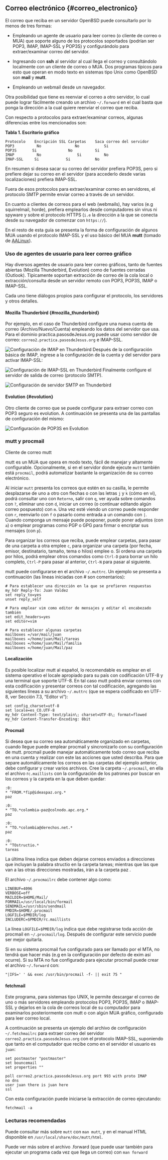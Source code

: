 ## Correo electrónico {#correo_electronico}

El correo que reciba en un servidor OpenBSD puede consultarlo por lo menos de tres formas:

  - Empleando un agente de usuario para leer correo (o cliente de correo o MUA) que soporte alguno de los protocolos soportados (podrían ser POP3, IMAP, IMAP-SSL y POP3S) y configurándolo para extraer/examinar correo del servidor.

  - Ingresando con **ssh** al servidor al cual llega el correo y consultándolo localmente con un cliente de correo o MUA. Dos programas típicos para esto que operan en modo texto en sistemas tipo Unix como OpenBSD son **mail** y **mutt**.

  - Empleando un webmail desde un navegador.

Otra posibilidad que tiene es reenviar el correo a otro servidor, lo cual puede lograr fácilmente creando un archivo ```~/.forward``` en el cual basta que ponga la dirección a la cual quiere reenviar el correo que reciba.

Con respecto a protocolos para extraer/examinar correos, algunas diferencias entre los mencionados son:

**Tabla 1. Escritorio gráfico**
```
Protocolo	 Encripción SSL	Carpetas	Saca correo del servidor
POP3		  No		 	   No			Si
POP3S	 	Si				No			Si
IMAP		  No			    Si			No
IMAP-SSL 	 Si	 		   Si		    No
```
En resumen si desea sacar su correo del servidor prefiera POP3S, pero si prefiere dejar su correo en el servidor (para accederlo desde varias localizaciones) prefiera IMAP-SSL.

Fuera de esos protocolos para extraer/examinar correo en servidores, el protocolo SMTP permite enviar correo a través de un servidor.

En cuanto a clientes de correos para el web (webmails), hay varios (e.g squirrelmail, horde), prefiera emplearlos desde computadores sin virus ni spyware y sobre el protocolo HTTPS (```i.e``` la dirección a la que se conecta desde su navegador de comenzar con ```https://```).

En el resto de esta guía se presenta la forma de configuración de algunos MUA usando el protocolo IMAP-SSL y el uso básico del MUA **mutt** (tomado de [AALinux](http://socrates.io/#UqCo8Cb)).

### Uso de agentes de usuario para leer correo gráfico

Hay diversos agentes de usuario para leer correo gráficos, tanto de fuentes abiertas (Mozilla Thunderbird, Evolution) como de fuentes cerradas (Outlook). Típicamente soportan extracción de correo de la cola local o extracción/consulta desde un servidor remoto con POP3, POP3S, IMAP o IMAP-SSL.

Cada uno tiene diálogos propios para configurar el protocolo, los servidores y otros detalles.

#### Mozilla Thunderbird {#mozilla_thunderbird}

Por ejemplo, en el caso de Thunderbird configure una nueva cuenta de correo (Archivo/Nuevo/Cuenta) empleando los datos del servidor que usa. Para el dominio practica.pasosdeJesus.org puede usar como servidor de correo: ```correo2.practica.pasosdeJesus.org``` e IMAP-SSL.

![Configuración de IMAP en Thunderbird](http://structio.sourceforge.net/guias/basico_OpenBSD/imaps-1-thunderbird.png)
Después de la configuración básica de IMAP, ingrese a la configuración de la cuenta y del servidor para activar IMAP-SSL:

![Configuración de IMAP-SSL en Thunderbird](http://structio.sourceforge.net/guias/basico_OpenBSD/imaps-2-thunderbird.png)
Finalmente configure el servidor de salida de correo (protocolo SMTP).

![Configuración de servidor SMTP en Thunderbird](http://structio.sourceforge.net/guias/basico_OpenBSD/imaps-3-thunderbird.png)

#### Evolution {#evolution}

Otro cliente de correo que se puede configurar para extraer correo con POP3 seguro es evolution. A continuación se presenta una de las pantallas de configuración del mismo:

![Configuración de POP3S en Evolution](http://structio.sourceforge.net/guias/basico_OpenBSD/evolution.png)

### mutt y procmail

Cliente de correo mutt

mutt es un MUA que opera en modo texto, fácil de manejar y altamente 
configurable. Opcionalmente, si en el servidor donde ejecute ```mutt``` también 
está ```procmail```, podrá automatizar bastante la organización de su correo 
electrónico.

Al iniciar ```mutt``` presenta los correos que estén en su casilla, le permite 
desplazarse de uno a otro con flechas o con las letras ```j``` y ```k``` 
(cómo en vi), podrá consultar uno con ```Retorno```, salir con ```q```, 
ver ayuda sobre comandos con ```?```, 
eliminar uno con ```d```, iniciar un correo (o continuar editando algún correo 
pospuesto) con ```m```. 
Una vez esté viendo un correo puede responder con ```r```, 
reenviarlo con ```f``` o pasarlo como entrada a un comando con ```|```. 
Cuando componga un mensaje puede posponer, puede poner adjuntos (con ```a```) 
o emplear programas como PGP o GPG para firmar o encriptar sus mensajes 
(con ```p```).

Para organizar los correos que reciba, puede emplear carpetas, para pasar de 
una carpeta a otra emplee ```c```, para organizar una carpeta (por fecha, 
emisor, destinatario, tamaño, tema o hilos) emplee o. 
Si ordena una carpeta por hilos, podrá emplear otros comandos como ```Ctrl-D``` 
para borrar un hilo completo, ```Ctrl-P``` para pasar al anterior, ```Ctrl-N``` 
para pasar al siguiente.

mutt puede configurarse en el archivo ```~/.muttrc```. Un ejemplo se presenta a 
continuación (las líneas iniciadas con # son comentarios):

```
# Para establecer una dirección en la que se prefieren respuestas
my_hdr Reply-To: Juan Valdez
set reply_to=yes
unset reply_self

# Para emplear vim como editor de mensajes y editar el encabezado también
set edit_headers=yes
set editor=vim

# Para establecer algunas carpetas
mailboxes =/var/mail/juan
mailboxes =/home/juan/Mail/tareas
mailboxes =/home/juan/Mail/familia
mailboxes =/home/juan/Mail/paz
```

#### Localización

Es posible localizar mutt al español, lo recomendable es emplear en el sistema 
operativo el locale apropiado para su país con codificación UTF-8 y una 
terminal que soporte UTF-8. En tal caso mutt podrá enviar correos con esta 
codificación y presentar correos con tal codificación, agregando las siguientes 
líneas a su archivo ```~/.muttrc``` (que se espera codificado en UTF-8, ver 
Sección 7.3, “Editor vi”):

```
set config_charset=utf-8
set locale=es_CO.UTF-8
my_hdr Content-Type: text/plain\; charset=UTF-8\; format=flowed
my_hdr Content-Transfer-Encoding: 8bit
```

#### Procmail

Si desea que su correo sea automáticamente organizado en carpetas, cuando 
llegue puede emplear procmail y sincronizarlo con su configuración de mutt. 
procmail puede manejar automáticamente todo correo que reciba en una cuenta y 
realizar con este las acciones que usted describa. Para que separe 
automáticamente los correos en las carpetas del ejemplo anterior, debe 
configurar y crear varios archivos. Cree la carpeta ```~/.procmail```, en ella 
el archivo r```c.maillists``` con la configuración de los patrones por 
buscar en los correos y la carpeta en la que deben quedar:

```
:0:
* ^FROM.*fip@ideaspaz.org.*
paz

:0:
* ^TO.*colombia-paz@colnodo.apc.org.*
paz

:0:
* ^TO.*colombia@derechos.net.*
paz

:0:
* ^TOstructio.*
tareas
```

La última línea indica que deben dejarse correos enviados a direcciones 
que incluyan la palabra structio en la carpeta tareas; mientras que las 
que van a las otras direcciones mostradas, irán a la carpeta paz .

El archivo ```~/.procmailrc``` debe contener algo como:

```
LINEBUF=4096
VERBOSE=off
MAILDIR=$HOME/Mail/
FORMAIL=/usr/local/bin/formail
SENDMAIL=/usr/sbin/sendmail
PMDIR=$HOME/.procmail
LOGFILE=$PMDIR/log
INCLUDERC=$PMDIR/rc.maillists
```

La línea ```LOGFILE=$PMDIR/log``` indica que debe registrarse toda acción de 
procmail en ```~/.procmail/log```. Después de configurar este servicio 
puede ser mejor quitarla.

Si en su sistema procmail fue configurado para ser llamado por el MTA, no 
tendrá que hacer más (e.g en la configuración por defecto de exim así ocurre). 
Si su MTA no fue configurado para ejecutar procmail puede crear el archivo 
```~/.forward``` con:

```
"|IFS=' ' && exec /usr/bin/procmail -f- || exit 75 "
```

#### fetchmail

Este programa, para sistemas tipo UNIX, le permite descargar el correo de uno 
o más servidores empleando protocolos POP3, POP3S, IMAP o IMAP-SSL y dejarlos 
en la cola de correos local de su computador para examinarlos posteriormente 
con mutt o con algún MUA gráfico, configurado para leer correo local.

A continuación se presenta un ejemplo del archivo de configuración 
```~/.fetchmailrc``` para extraer correo del servidor 
```correo2.practica.pasosdeJesus.org``` con el protocolo IMAP-SSL, suponiendo 
que tanto en el computador que recibe como en el servidor el usuario es 
```juan```:

```
set postmaster "postmaster"
set bouncemail
set properties ""

poll correo2.practica.pasosdeJesus.org port 993 with proto IMAP 
no dns
user juan there is juan here 
ssl
```
			  
Con esta configuración puede iniciarse la extracción de correo ejecutando:

```
fetchmail -a
```
			  
### Lecturas recomendadas

Puede consultar más sobre ```mutt``` con ```man mutt```, y en el manual HTML 
disponible en ```/usr/local/share/doc/mutt/html```.

Puede ver más sobre el archivo .forward (que puede usar también para ejecutar 
un programa cada vez que llega un correo) con ```man forward```


